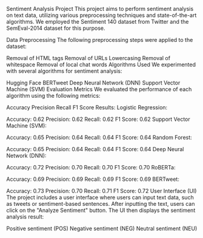 Sentiment Analysis Project
This project aims to perform sentiment analysis on text data, utilizing various preprocessing techniques and state-of-the-art algorithms. We employed the Sentiment 140 dataset from Twitter and the SemEval-2014 dataset for this purpose.

Data Preprocessing
The following preprocessing steps were applied to the dataset:

Removal of HTML tags
Removal of URLs
Lowercasing
Removal of whitespace
Removal of local chat words
Algorithms Used
We experimented with several algorithms for sentiment analysis:

Hugging Face BERTweet
Deep Neural Network (DNN)
Support Vector Machine (SVM)
Evaluation Metrics
We evaluated the performance of each algorithm using the following metrics:

Accuracy
Precision
Recall
F1 Score
Results:
Logistic Regression:

Accuracy: 0.62
Precision: 0.62
Recall: 0.62
F1 Score: 0.62
Support Vector Machine (SVM):

Accuracy: 0.65
Precision: 0.64
Recall: 0.64
F1 Score: 0.64
Random Forest:

Accuracy: 0.65
Precision: 0.64
Recall: 0.64
F1 Score: 0.64
Deep Neural Network (DNN):

Accuracy: 0.72
Precision: 0.70
Recall: 0.70
F1 Score: 0.70
RoBERTa:

Accuracy: 0.69
Precision: 0.69
Recall: 0.69
F1 Score: 0.69
BERTweet:

Accuracy: 0.73
Precision: 0.70
Recall: 0.71
F1 Score: 0.72
User Interface (UI)
The project includes a user interface where users can input text data, such as tweets or sentiment-based sentences. After inputting the text, users can click on the "Analyze Sentiment" button. The UI then displays the sentiment analysis result:

Positive sentiment (POS)
Negative sentiment (NEG)
Neutral sentiment (NEU)
